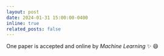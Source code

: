 ```yaml
---
layout: post
date: 2024-01-31 15:00:00-0400
inline: true
related_posts: false
---
```


One paper is accepted and online by *Machine Learning* :sparkles: :smile:
